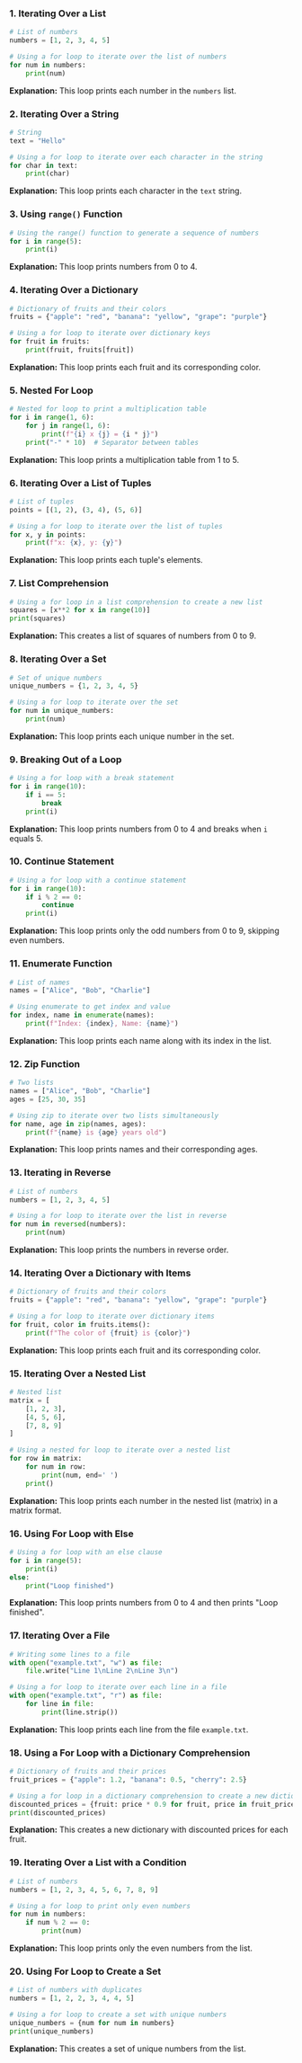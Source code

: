 
### 1. Iterating Over a List

```python
# List of numbers
numbers = [1, 2, 3, 4, 5]

# Using a for loop to iterate over the list of numbers
for num in numbers:
    print(num)
```

**Explanation:** This loop prints each number in the `numbers` list.

### 2. Iterating Over a String

```python
# String
text = "Hello"

# Using a for loop to iterate over each character in the string
for char in text:
    print(char)
```

**Explanation:** This loop prints each character in the `text` string.

### 3. Using `range()` Function

```python
# Using the range() function to generate a sequence of numbers
for i in range(5):
    print(i)
```

**Explanation:** This loop prints numbers from 0 to 4.

### 4. Iterating Over a Dictionary

```python
# Dictionary of fruits and their colors
fruits = {"apple": "red", "banana": "yellow", "grape": "purple"}

# Using a for loop to iterate over dictionary keys
for fruit in fruits:
    print(fruit, fruits[fruit])
```

**Explanation:** This loop prints each fruit and its corresponding color.

### 5. Nested For Loop

```python
# Nested for loop to print a multiplication table
for i in range(1, 6):
    for j in range(1, 6):
        print(f"{i} x {j} = {i * j}")
    print("-" * 10)  # Separator between tables
```

**Explanation:** This loop prints a multiplication table from 1 to 5.

### 6. Iterating Over a List of Tuples

```python
# List of tuples
points = [(1, 2), (3, 4), (5, 6)]

# Using a for loop to iterate over the list of tuples
for x, y in points:
    print(f"x: {x}, y: {y}")
```

**Explanation:** This loop prints each tuple's elements.

### 7. List Comprehension

```python
# Using a for loop in a list comprehension to create a new list
squares = [x**2 for x in range(10)]
print(squares)
```

**Explanation:** This creates a list of squares of numbers from 0 to 9.

### 8. Iterating Over a Set

```python
# Set of unique numbers
unique_numbers = {1, 2, 3, 4, 5}

# Using a for loop to iterate over the set
for num in unique_numbers:
    print(num)
```

**Explanation:** This loop prints each unique number in the set.

### 9. Breaking Out of a Loop

```python
# Using a for loop with a break statement
for i in range(10):
    if i == 5:
        break
    print(i)
```

**Explanation:** This loop prints numbers from 0 to 4 and breaks when `i` equals 5.

### 10. Continue Statement

```python
# Using a for loop with a continue statement
for i in range(10):
    if i % 2 == 0:
        continue
    print(i)
```

**Explanation:** This loop prints only the odd numbers from 0 to 9, skipping even numbers.

### 11. Enumerate Function

```python
# List of names
names = ["Alice", "Bob", "Charlie"]

# Using enumerate to get index and value
for index, name in enumerate(names):
    print(f"Index: {index}, Name: {name}")
```

**Explanation:** This loop prints each name along with its index in the list.

### 12. Zip Function

```python
# Two lists
names = ["Alice", "Bob", "Charlie"]
ages = [25, 30, 35]

# Using zip to iterate over two lists simultaneously
for name, age in zip(names, ages):
    print(f"{name} is {age} years old")
```

**Explanation:** This loop prints names and their corresponding ages.

### 13. Iterating in Reverse

```python
# List of numbers
numbers = [1, 2, 3, 4, 5]

# Using a for loop to iterate over the list in reverse
for num in reversed(numbers):
    print(num)
```

**Explanation:** This loop prints the numbers in reverse order.

### 14. Iterating Over a Dictionary with Items

```python
# Dictionary of fruits and their colors
fruits = {"apple": "red", "banana": "yellow", "grape": "purple"}

# Using a for loop to iterate over dictionary items
for fruit, color in fruits.items():
    print(f"The color of {fruit} is {color}")
```

**Explanation:** This loop prints each fruit and its corresponding color.

### 15. Iterating Over a Nested List

```python
# Nested list
matrix = [
    [1, 2, 3],
    [4, 5, 6],
    [7, 8, 9]
]

# Using a nested for loop to iterate over a nested list
for row in matrix:
    for num in row:
        print(num, end=' ')
    print()
```

**Explanation:** This loop prints each number in the nested list (matrix) in a matrix format.

### 16. Using For Loop with Else

```python
# Using a for loop with an else clause
for i in range(5):
    print(i)
else:
    print("Loop finished")
```

**Explanation:** This loop prints numbers from 0 to 4 and then prints "Loop finished".

### 17. Iterating Over a File

```python
# Writing some lines to a file
with open("example.txt", "w") as file:
    file.write("Line 1\nLine 2\nLine 3\n")

# Using a for loop to iterate over each line in a file
with open("example.txt", "r") as file:
    for line in file:
        print(line.strip())
```

**Explanation:** This loop prints each line from the file `example.txt`.

### 18. Using a For Loop with a Dictionary Comprehension

```python
# Dictionary of fruits and their prices
fruit_prices = {"apple": 1.2, "banana": 0.5, "cherry": 2.5}

# Using a for loop in a dictionary comprehension to create a new dictionary
discounted_prices = {fruit: price * 0.9 for fruit, price in fruit_prices.items()}
print(discounted_prices)
```

**Explanation:** This creates a new dictionary with discounted prices for each fruit.

### 19. Iterating Over a List with a Condition

```python
# List of numbers
numbers = [1, 2, 3, 4, 5, 6, 7, 8, 9]

# Using a for loop to print only even numbers
for num in numbers:
    if num % 2 == 0:
        print(num)
```

**Explanation:** This loop prints only the even numbers from the list.

### 20. Using For Loop to Create a Set

```python
# List of numbers with duplicates
numbers = [1, 2, 2, 3, 4, 4, 5]

# Using a for loop to create a set with unique numbers
unique_numbers = {num for num in numbers}
print(unique_numbers)
```

**Explanation:** This creates a set of unique numbers from the list.